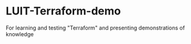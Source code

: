 # LUIT-Terraform-demo
For learning and testing "Terraform" and presenting demonstrations of knowledge
